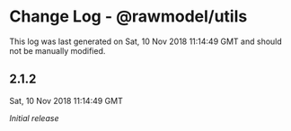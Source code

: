 # Change Log - @rawmodel/utils

This log was last generated on Sat, 10 Nov 2018 11:14:49 GMT and should not be manually modified.

## 2.1.2
Sat, 10 Nov 2018 11:14:49 GMT

*Initial release*

